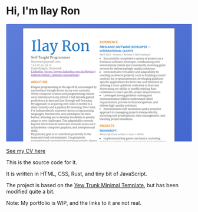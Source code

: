 # Hi, I'm Ilay Ron

![screenshot](screenshot.png "Screenshot of cv.asphyx.dev")

[See my CV here](https://cv.asphyx.dev/)

This is the source code for it.

It is written in HTML, CSS, Rust, and tiny bit of JavaScript.

The project is based on the [Yew Trunk Minimal Template](https://github.com/yewstack/yew-trunk-minimal-template), but has been modified quite a bit.

Note: My portfolio is WIP, and the links to it are not real.
